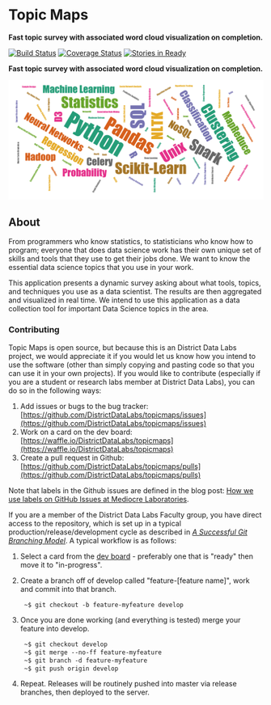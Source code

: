 # Topic Maps

**Fast topic survey with associated word cloud visualization on completion.**

[![Build Status][travis_img]][travis_href]
[![Coverage Status][coveralls_img]][coverals_href]
[![Stories in Ready][waffle_img]][waffle_href]

**Fast topic survey with associated word cloud visualization on completion.**

[!["Latest Topic Maps Snippet"](docs/img/wordmap.png)][results]

## About

From programmers who know statistics, to statisticians who know how to program; everyone that does data science work has their own unique set of skills and tools that they use to get their jobs done. We want to know the essential data science topics that you use in your work.

This application presents a dynamic survey asking about what tools, topics, and techniques you use as a data scientist. The results are then aggregated and visualized in real time. We intend to use this application as a data collection tool for important Data Science topics in the area.

### Contributing

Topic Maps is open source, but because this is an District Data Labs project, we would appreciate it if you would let us know how you intend to use the software (other than simply copying and pasting code so that you can use it in your own projects). If you would like to contribute (especially if you are a student or research labs member at District Data Labs), you can do so in the following ways:

1. Add issues or bugs to the bug tracker: [https://github.com/DistrictDataLabs/topicmaps/issues](https://github.com/DistrictDataLabs/topicmaps/issues)
2. Work on a card on the dev board: [https://waffle.io/DistrictDataLabs/topicmaps](https://waffle.io/DistrictDataLabs/topicmaps)
3. Create a pull request in Github: [https://github.com/DistrictDataLabs/topicmaps/pulls](https://github.com/DistrictDataLabs/topicmaps/pulls)

Note that labels in the Github issues are defined in the blog post: [How we use labels on GitHub Issues at Mediocre Laboratories](https://mediocre.com/forum/topics/how-we-use-labels-on-github-issues-at-mediocre-laboratories).

If you are a member of the District Data Labs Faculty group, you have direct access to the repository, which is set up in a typical production/release/development cycle as described in _[A Successful Git Branching Model](http://nvie.com/posts/a-successful-git-branching-model/)_. A typical workflow is as follows:

1. Select a card from the [dev board](https://waffle.io/DistrictDataLabs/topicmaps) - preferably one that is "ready" then move it to "in-progress".

2. Create a branch off of develop called "feature-[feature name]", work and commit into that branch.

        ~$ git checkout -b feature-myfeature develop

3. Once you are done working (and everything is tested) merge your feature into develop.

        ~$ git checkout develop
        ~$ git merge --no-ff feature-myfeature
        ~$ git branch -d feature-myfeature
        ~$ git push origin develop

4. Repeat. Releases will be routinely pushed into master via release branches, then deployed to the server.


<!-- References -->
[travis_img]: https://travis-ci.org/DistrictDataLabs/topicmaps.svg
[travis_href]: https://travis-ci.org/DistrictDataLabs/topicmaps
[coveralls_img]: https://coveralls.io/repos/DistrictDataLabs/topicmaps/badge.svg?branch=master&service=github
[coverals_href]: https://coveralls.io/github/DistrictDataLabs/topicmaps?branch=master
[waffle_img]: https://badge.waffle.io/DistrictDataLabs/topicmaps.png?label=ready&title=Ready
[waffle_href]: https://waffle.io/DistrictDataLabs/topicmaps
[results]: https://ddl-topicmaps.herokuapp.com/results/
